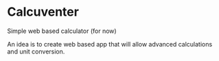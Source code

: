 # Calcuventer
Simple web based calculator (for now)

An idea is to create web based app that will allow advanced calculations and unit conversion.
